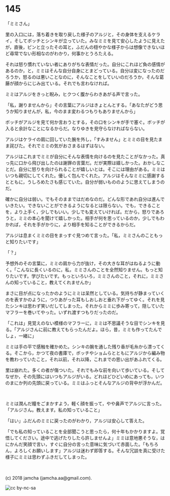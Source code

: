 # 145

「ミミさん」  

里の入口には，落ち着きを取り戻した様子のアルジと，その身体を支えるケライ，そしてボッチとシンキが立っていた。みなミミを見て安心したように見えたが，直後，ピンと立ったその耳と，ふだんの穏やかな様子からは想像できないほど尋常でない形相なのがわかり，何事かとうろたえる。  

それは怒り慣れていない者にありがちな表情だった。自分にこれほど負の感情があるのか，と，ミミはそんな自分自身にとまどっている。自分は変になったのだろうか，怒るのは悪いことなのに，そんなことをしていいのだろうか，そんな葛藤が顔からにじみ出ている。それでも言わなければ。  

ミミはアルジをきっと睨み，ヒクつく腹からわきあがる声で言った。  

「私，謝りませんから」その言葉にアルジはきょとんとする。「あなたがどう思うか知りませんが，私，今のまま変わるつもりもありませんから」  

ボッチがアルジを見て何か言おうとする，その口をシンキが手で塞ぐ。ボッチが入ると余計なことになるからだ。なりゆきを見守らなければならない。  

アルジはケライの肩に回していた腕を外し，「すみません」とミミの目を見たまま詫びた。それでミミの気がおさまるはずはない。  

アルジはこれまでミミが自分にそんな表情を向けるのを見たことがなかった。真っ先に口から飛び出したのは謝罪の言葉だ。だが実際は嬉しかった。おかしなことだ。自分に怒りを向けられることが嬉しいとは。そこには理由がある。ミミはいつも親切にしてくれた。優しく包んでくれた。アルジはそんなミミに感謝するとともに，うしろめたさも感じていた。自分が弱いもののように思えてしまうのだ。  

確かに自分は弱い。でもそのままではだめなのだ。どんな形であれ自分は進んでいきたい。できないことができるようになるとは限らない。でも，できることを，より上手く，少しでもいい。少しでも変えていければ。だから，怒りであろうと，ミミの本心を聞けて嬉しかった。相手が何を思っているのか，少しでもわかれば，それを手がかりに，より相手を知ることができるからだ。  

アルジは息まくミミの目をまっすぐ見つめて言った。「私，ミミさんのこともっと知りたいです」  

「？」  

予想外のその言葉に，ミミの肩から力が抜け，その大きな耳がはねるように動く。「こんなに長くいるのに，私，ミミさんのことを全然知りません。もっと知りたいです。学びたいです。もっといろいろ，ミミさんのこと，それに，ミミさんの知っていること，教えてくれませんか」  

まさに目が点になったかのようにミミは呆然としている。気持ちが静まっていくのを表すかのように，つりあがった耳もしおしおと垂れ下がってゆく。それを見たシンキは思わず笑いだしてしまった。それからミミに歩み寄って，隠していたマフラーを巻いてやった。いずれ渡すつもりだったのだ。  

「これは」見覚えのない模様のマフラーに，ミミは不思議そうな目でシンキを見る。「アルジさんに前に教えてもらったんだよ。ほら，昔，ミミも作ってたんでしょ，一緒に」  

ミミは手の平で感触を確かめた。シンキの腕を通した残り香が毛糸から漂ってくる。そこから，かつて夜の書庫で，ボッチやショムらとともにアルジから編み物を教わっていたこと，それ以前，それ以降，これまでの思い出があふれてくる。  

里は崩れた。多くの者が傷ついた。それでもみな前を向いて歩いている。そしてなぜか，その先頭にはいつもアルジがいる。どれほどひどいめにあっても，いつのまにか列の先頭に戻っている。ミミはふっとそんなアルジの背中が浮かんだ。  

<br>  

ミミは潤んだ瞳をごまかすよう，軽く顔を振って，やや鼻声でアルジに言った。「アルジさん。教えます。私の知っていること」  

「はい」ふだんのミミに戻ったのがわかり，アルジは安心して答えた。  

「でも私の知っていることを全部聞こうと思ったら，何十年もかかりますよ。覚悟してください。途中で逃げたりしたら許しませんよ」ミミは意地悪そうな，はにかんだ笑顔で言い，すぐに自分の言った意味に気づいて赤面した。「もちろん，よろしくお願いします」アルジは迷わず即答する。そんな冗談を真に受けた様子にミミは思わずふきだしてしまった。  

<br>  
<br>  
(c) 2018 jamcha (jamcha.aa@gmail.com).  

![cc by-nc-sa](https://i.creativecommons.org/l/by-nc-sa/4.0/88x31.png)
